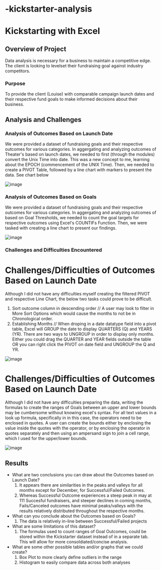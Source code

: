 # -kickstarter-analysis
# Kickstarting with Excel

## Overview of Project
Data analysis is necessary for a business to maintain a competitive edge. The client is looking to levelset their fundraising goal against industry competitors.

### Purpose
To provide the client (Louise) with comparable campaign launch dates and their respective fund goals to make informed decisions about their business.

## Analysis and Challenges


### Analysis of Outcomes Based on Launch Date
We were provided a dataset of fundraising goals and their respective outcomes for various categories. In aggergating and analyzing outcomes of Theater's based on launch dates, we needed to first (through the modules) convert the Unix Time into date. This was a new concept to me, learning about the EPOCH (commencement of the UNIX Time). Then, we needed to create a PIVOT Table, followed by a line chart with markers to present the data. See chart below

![image](https://user-images.githubusercontent.com/85204128/122644332-aedf7b00-d0e2-11eb-9ecc-366a350b93f6.png)


### Analysis of Outcomes Based on Goals
We were provided a dataset of fundraising goals and their respective outcomes for various categories. In aggergating and analyzing outcomes of based on Goal Thresholds, we needed to count the goal targets for respective outcomes using Excel's COUNTIFs Function. Then, we were tasked with creating a line chart to present our findings. 

![image](https://user-images.githubusercontent.com/85204128/122644290-72138400-d0e2-11eb-9159-ddfa64c888ea.png)

### Challenges and Difficulties Encountered

# Challenges/Difficulties of Outcomes Based on Launch Date
Although I did not have any difficulties myself creating the filtered PIVOT and respective Line Chart, the below two tasks could prove to be difficult. 

1. Sort outcome column in descending order // A user may look to filter in More Sort Options which would cause the months to not be in Chronological order. 
2. Establishing Months // When droping in a date datatype field into a pivot table, Excel will GROUP the date to display QUARTERS (Q) and YEARS (YR). There are two ways to UNGROUP in order to display only months. Either you could drag the QUARTER and YEAR fields outside the table OR you can right click the PIVOT on date field and UNGROUP the Q and YR.

![image](https://user-images.githubusercontent.com/85204128/122644386-ef3ef900-d0e2-11eb-9f6e-18324904db33.png)


# Challenges/Difficulties of Outcomes Based on Launch Date
Although I did not have any difficulties preparing the data, writing the formulas to create the ranges of Goals between an upper and lower bounds may be cumbersome without knowing excel's syntax. For all text values in a look up formula, specifically in in this case, the operators need to be enclosed in quotes. A user can create the bounds either by enclosing the value inside the quotes with the operator, or by enclosing the operator in quotes separately and then using an ampersand sign to join a cell range, which I used for the upper/lower bounds.

![image](https://user-images.githubusercontent.com/85204128/122644451-3331fe00-d0e3-11eb-9f35-440ad4a36b22.png)


## Results

- What are two conclusions you can draw about the Outcomes based on Launch Date?
	1. It appears there are similarities in the peaks and valleys for all months except for December, for Successful/Failed Outcomes.
	2. Whereas Successful Outcome experiences a steep peak in may at 111 Succesful fundraisers, and steeper declines in coming months, Fails/Canceled outcomes have minimal peaks/valleys with the results relatively distributed throughout the respective months.
- What can you conclude about the Outcomes based on Goals?
	1. The data is relatively in-line between Successful/Failed projects
- What are some limitations of this dataset?
	1. The formulas used to count ranges of Goal Outcomes, could be stored within the Kickstarter dataset instead of in a separate tab. This will allow for more consoldiated/concise analysis.
- What are some other possible tables and/or graphs that we could create?
	1. Box Plot to more clearly define outliers in the range 
	2. Histogram to easily compare data across both analyses
